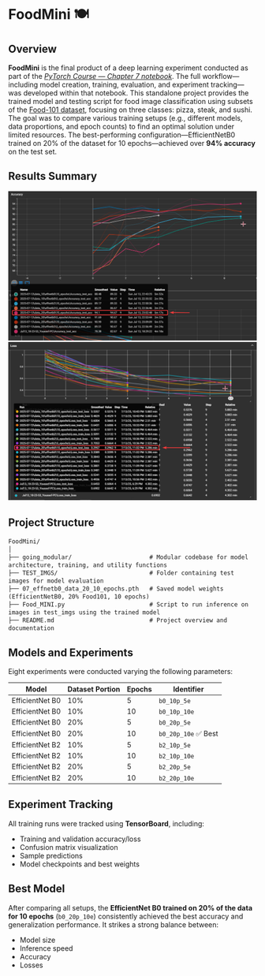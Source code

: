 # FoodMini 🍽️

## Overview

**FoodMini** is the final product of a deep learning experiment conducted as part of the [*PyTorch Course — Chapter 7 notebook*](https://github.com/youssef-omarrr/Machine-and-deep-learning/tree/main/PyTorch%20Course/Chapter%207). The full workflow—including model creation, training, evaluation, and experiment tracking—was developed within that notebook. This standalone project provides the trained model and testing script for food image classification using subsets of the [Food-101 dataset](https://data.vision.ee.ethz.ch/cvl/datasets_extra/food-101/), focusing on three classes: pizza, steak, and sushi. The goal was to compare various training setups (e.g., different models, data proportions, and epoch counts) to find an optimal solution under limited resources. The best-performing configuration—EfficientNetB0 trained on 20% of the dataset for 10 epochs—achieved over **94% accuracy** on the test set.

## Results Summary

![accuracy graph](image.png)
![losses graph](image-1.png)

## Project Structure

```
FoodMini/
│
├── going_modular/                      # Modular codebase for model architecture, training, and utility functions
├── TEST_IMGS/                          # Folder containing test images for model evaluation
├── 07_effnetb0_data_20_10_epochs.pth   # Saved model weights (EfficientNetB0, 20% Food101, 10 epochs)
├── Food_MINI.py                        # Script to run inference on images in test_imgs using the trained model
├── README.md                           # Project overview and documentation
```

## Models and Experiments

Eight experiments were conducted varying the following parameters:

| Model           | Dataset Portion | Epochs | Identifier          |
| --------------- | --------------- | ------ | ------------------- |
| EfficientNet B0 | 10%             | 5      | `b0_10p_5e`         |
| EfficientNet B0 | 10%             | 10     | `b0_10p_10e`        |
| EfficientNet B0 | 20%             | 5      | `b0_20p_5e`         |
| EfficientNet B0 | 20%             | 10     | `b0_20p_10e` ✅ Best |
| EfficientNet B2 | 10%             | 5      | `b2_10p_5e`         |
| EfficientNet B2 | 10%             | 10     | `b2_10p_10e`        |
| EfficientNet B2 | 20%             | 5      | `b2_20p_5e`         |
| EfficientNet B2 | 20%             | 10     | `b2_20p_10e`        |

## Experiment Tracking

All training runs were tracked using **TensorBoard**, including:

* Training and validation accuracy/loss
* Confusion matrix visualization
* Sample predictions
* Model checkpoints and best weights

## Best Model

After comparing all setups, the **EfficientNet B0 trained on 20% of the data for 10 epochs** (`b0_20p_10e`) consistently achieved the best accuracy and generalization performance. It strikes a strong balance between:

* Model size
* Inference speed
* Accuracy
* Losses
